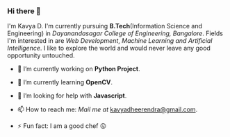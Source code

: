 ### Hi there 👋
I'm Kavya D. I'm currently pursuing **B.Tech**(Information Science and Engineering) in *Dayanandasagar College of Engineering, Bangalore*. Fields I'm interested in are *Web Development*, *Machine Learning* *and* *Artificial Intelligence*.  I like to explore the world and would never leave any good opportunity untouched.

- 🔭 I’m currently working on **Python Project**.

- 🌱 I’m currently learning **OpenCV**.

- 🤔 I’m looking for help with **Javascript**.

- 📫 How to reach me: *Mail me at* kavyadheerendra@gmail.com. 

- ⚡ Fun fact: I am a good chef :stuck_out_tongue:



<!--
**kavyad14/kavyad14** is a ✨ _special_ ✨ repository because its `README.md` (this file) appears on your GitHub profile.

Here are some ideas to get you started:

- 🔭 I’m currently working on ...
- 🌱 I’m currently learning ...
- 👯 I’m looking to collaborate on ...
- 🤔 I’m looking for help with ...
- 💬 Ask me about ...
- 📫 How to reach me: ...
- 😄 Pronouns: ...
- ⚡ Fun fact: ...
-->
